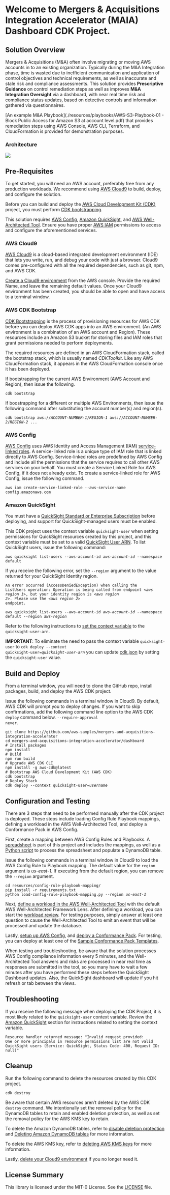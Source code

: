 # Welcome to Mergers & Acquisitions Integration Accelerator (MAIA) Dashboard CDK Project.

## Solution Overview

Mergers & Acquisitions (M&A) often involve migrating or moving AWS accounts in to an existing organization.
Typically during the M&A Integration phase, time is wasted due to inefficient communication and application of control objectives and technical requirements, as well as inaccurate and stale risk and compliance assessments.
This solution provides **Prescriptive Guidance** on control remediation steps as well as improves **M&A Integration Oversight** via a dashboard, with near real time risk and compliance status updates, based on detective controls and information gathered via questionnaires.

[An example M&A Playbook](./resources/playbooks/AWS-S3-Playbook-01 - Block Public Access for Amazon S3 at account level.pdf) that provides remediation steps using AWS Console, AWS CLI, Terraform, and CloudFormation is provided for demonstration purposes.

### Architecture

<img src="./images/Mergers-and-Acquisitions-Integration-Accelerator-Dashboard.png">

## Pre-Requisites

To get started, you will need an AWS account, preferably free from any production workloads. We recommend using [AWS Cloud9](#aws-cloud9) to build, deploy, and configure the solution.

Before you can build and deploy the [AWS Cloud Development Kit (CDK)](https://aws.amazon.com/cdk/) project, you must perform [CDK bootstrapping](#aws-cdk-bootstrap).

This solution requires [AWS Config](#aws-config), [Amazon QuickSight](#amazon-quicksight), and [AWS Well-Architected Tool](https://aws.amazon.com/well-architected-tool/). Ensure you have proper [AWS IAM](https://aws.amazon.com/iam/) permissions to access and configure the aforementioned services.

### AWS Cloud9

[AWS Cloud9](https://aws.amazon.com/cloud9/) is a cloud-based integrated development environment (IDE) that lets you write, run, and debug your code with just a browser. Cloud9 comes pre-configured with all the required dependencies, such as git, npm, and AWS CDK.

[Create a Cloud9 environment](https://docs.aws.amazon.com/cloud9/latest/user-guide/tutorial-create-environment.html) from the AWS console. Provide the required Name, and leave the remaining default values. Once your Cloud9 environment has been created, you should be able to open and have access to a terminal window.

### AWS CDK Bootstrap

[CDK Bootstrapping](https://docs.aws.amazon.com/cdk/v2/guide/bootstrapping.html) is the process of provisioning resources for AWS CDK before you can deploy AWS CDK apps into an AWS environment. (An AWS environment is a combination of an AWS account and Region). These resources include an Amazon S3 bucket for storing files and IAM roles that grant permissions needed to perform deployments.

The required resources are defined in an AWS CloudFormation stack, called the bootstrap stack, which is usually named *CDKToolkit*. Like any AWS CloudFormation stack, it appears in the AWS CloudFormation console once it has been deployed.

If bootstrapping for the current AWS Environment (AWS Account and Region), then issue the following.

<pre><code>cdk bootstrap</code></pre>

If boostrapping for a different or multiple AWS Environments, then issue the following command after substituting the account number(s) and region(s).

<pre><code>cdk bootstrap aws://<i>ACCOUNT-NUMBER-1</i>/<i>REGION-1</i> aws://<i>ACCOUNT-NUMBER-2</i>/<i>REGION-2</i> ...</code></pre>

### AWS Config

[AWS Config](https://aws.amazon.com/config/) uses AWS Identity and Access Management (IAM) [service-linked roles](https://docs.aws.amazon.com/config/latest/developerguide/using-service-linked-roles.html). A service-linked role is a unique type of IAM role that is linked directly to AWS Config. Service-linked roles are predefined by AWS Config and include all the permissions that the service requires to call other AWS services on your behalf. You must create a Service Linked Role for AWS Config, if it does not already exist. To create a service-linked role for AWS Config, issue the following command.

<pre><code>aws iam create-service-linked-role --aws-service-name config.amazonaws.com</code></pre>

### Amazon QuickSight

You must have a [QuickSight Standard or Enterprise Subscription](https://docs.aws.amazon.com/quicksight/latest/user/signing-up.html) before deploying, and support for QuickSight-managed users must be enabled.

This CDK project uses the context variable <code>quicksight-user</code> when setting permissions for QuickSight resources created by this project, and this context variable must be set to a valid [QuickSight User ARN](https://docs.aws.amazon.com/quicksight/latest/APIReference/qs-resource-arns.html). To list QuickSight users, issue the following command:

<pre><code>aws quicksight list-users --aws-account-id <i>aws-account-id</i> --namespace default</pre></code>

If you receive the following error, set the <code>--region</code> argument to the value returned for your QuickSight Identity region.

<code>An error occurred (AccessDeniedException) when calling the ListUsers operation: Operation is being called from endpoint <i><aws region 1></i>, but your identity region is <i><aws region 2></i>. Please use the <i><aws region 2></i> endpoint.</code>

<pre><code>aws quicksight list-users --aws-account-id <i>aws-account-id</i> --namespace default --region <i>aws-region</i></pre></code>

Refer to the following instructions to [set the context variable](https://docs.aws.amazon.com/cdk/v2/guide/get_context_var.html) to the <code>quicksight-user-arn</code>. 

**IMPORTANT**: To eliminate the need to pass the context variable <code>quicksight-user</code> to <code>cdk deploy --context quicksight-user=<em>quicksight-user-arn</em></code> you can update [cdk.json](./cdk.json) by setting the <code>quicksight-user</code> value.

## Build and Deploy

From a terminal window, you will need to clone the GitHub repo, install packages, build, and deploy the AWS CDK project. 

Issue the following commands in a terminal window in Cloud9. 
By default, AWS CDK will prompt you to deploy changes. 
If you want to skip confirmations, add the following command line option to the AWS CDK <code>deploy</code> command below.  <code>--require-approval never</code>. 

<pre><code>git clone https://github.com/aws-samples/mergers-and-acquisitions-integration-accelerator
cd mergers-and-acquisitions-integration-accelerator/dashboard
# Install packages
npm install
# Build
npm run build
# Upgrade AWS CDK CLI
npm install -g aws-cdk@latest
# Bootstrap AWS Cloud Development Kit (AWS CDK)
cdk bootstrap
# Deploy Stack
cdk deploy --context quicksight-user=<i>username</i></code></pre>

## Configuration and Testing

There are 3 steps that need to be performed manually after the CDK project is deployed. These steps include loading Config Rule Playbook mappings, defining a workload in the AWS Well-Architected Tool, and deploy a Conformance Pack in AWS Config.

First, create a mapping between AWS Config Rules and Playbooks. A [spreadsheet](./resources/config-rule-playbook-mapping/ConfigRulePlaybookMapping.xlsx) is part of this project and includes the mappings, as well as a [Python script](./resources/config-rule-playbook-mapping/load-config-rule-playbook-mapping.py) to process the spreadsheet and populate a DynamoDB table.

Issue the following commands in a terminal window in Cloud9 to load the AWS Config Rule to Playbook mapping. The default value for the <code>region</code> argument is <i>us-east-1</i>. If executing from the default region, you can remove the <code>--region</code> argument.

<pre><code>cd resources/config-rule-playbook-mapping/
pip install -r requirements.txt
python load-config-rule-playbook-mapping.py --region <i>us-east-1</i></code></pre>

Next, [define a workload in the AWS Well-Architected Tool](https://docs.aws.amazon.com/wellarchitected/latest/userguide/define-workload.html) with the default AWS Well-Architected Framework Lens. After defining a workload, you can start the [workload review](https://docs.aws.amazon.com/wellarchitected/latest/userguide/tutorial-step2.html). For testing purposes, simply answer at least one question to cause the Well-Architected Tool to emit an event that will be processed and update the database.

Lastly, [setup up AWS Config](https://docs.aws.amazon.com/config/latest/developerguide/gs-console.html), and [deploy a Conformance Pack](https://docs.aws.amazon.com/config/latest/developerguide/conformance-pack-console.html). For testing, you can deploy at least one of the [Sample Conformance Pack Templates](https://docs.aws.amazon.com/config/latest/developerguide/conformancepack-sample-templates.html).

When testing and troubleshooting, be aware that the solution processes AWS Config compliance information every 5 minutes, and the Well-Architected Tool answers and risks are processed in near real time as responses are submitted in the tool, so you many have to wait a few minutes after you have performed these steps before the QuickSight Dashboard updates. Also, the QuickSight dashboard will update if you hit refresh or tab between the views.

## Troubleshooting

If you receive the following message when deploying the CDK Project, it is most likely related to the <code>quicksight-user</code> context variable.
Review the [Amazon QuickSight](#amazon-quicksight) section for instructions related to setting the context variable.

<code>Resource handler returned message: "Invalid request provided: One or more principals in resource permissions list are not valid QuickSight users (Service: QuickSight, Status Code: 400, Request ID: null)"</code>

## Cleanup

Run the following command to delete the resources created by this CDK project.

<pre><code>cdk destroy</code></pre>

Be aware that certain AWS resources aren’t deleted by the AWS CDK <code>destroy</code> command. We intentionally set the removal policy for the DynamoDB tables to retain and enabled deletion protection, as well as set the removal policy for the AWS KMS key to retain.

To delete the Amazon DynamoDB tables, refer to [disable deletion protection](https://repost.aws/questions/QU2o4hJ6ZFQ0qFzlHgAS5DXg/how-to-disable-deletion-protection) and [Deleting Amazon DynamoDB tables](https://docs.aws.amazon.com/solutions/latest/research-service-workbench-on-aws/deleting-the-amazon-dynamodb-tables.html) for more information.

To delete the AWS KMS key, refer to [deleting AWS KMS keys](https://docs.aws.amazon.com/kms/latest/developerguide/deleting-keys.html) for more information.

Lastly, [delete your Cloud9 environment](https://docs.aws.amazon.com/cloud9/latest/user-guide/delete-environment.html) if you no longer need it.

## License Summary

This library is licensed under the MIT-0 License. See the [LICENSE](./LICENSE) file.